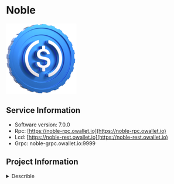# Noble

![logo](https://raw.githubusercontent.com/cosmostation/chainlist/master/chain/noble/asset/usdc.png)

## Service Information

- Software version: 7.0.0
- Rpc: [https://noble-rpc.owallet.io](https://noble-rpc.owallet.io)
- Lcd: [https://noble-rest.owallet.io](https://noble-rest.owallet.io)
- Grpc: noble-grpc.owallet.io:9999

## Project Information

<details>
    <summary>Describle</summary>
**Noble** is a blockchain platform within the Cosmos ecosystem, designed specifically to enable the issuance of native, asset-backed tokens on the Cosmos Network. Noble focuses on simplifying the process of tokenizing real-world assets or crypto assets, allowing them to be represented as tokens within the Cosmos ecosystem. The platform is highly interoperable, using Cosmos’ **Inter-Blockchain Communication (IBC)** protocol to ensure seamless cross-chain transfers and interactions with other IBC-enabled blockchains.

### Key Features of Noble:

1. **Asset Issuance Platform**:
   - Noble is primarily designed to facilitate the issuance of native tokens that are asset-backed, whether they are fiat-backed stablecoins, tokenized real-world assets (such as commodities or securities), or crypto assets.
   - Issuers can create and mint tokens on the Noble platform that represent these assets, allowing for their secure and verifiable use within decentralized finance (DeFi) and other blockchain applications.

2. **Cross-Chain Interoperability via IBC**:
   - Noble is deeply integrated with the Cosmos ecosystem through the **Inter-Blockchain Communication (IBC)** protocol, enabling the tokens issued on Noble to move freely across other IBC-enabled chains.
   - This interoperability allows tokens issued on Noble to be used in DeFi applications, decentralized exchanges (DEXs), and other platforms across multiple blockchains within the Cosmos network, increasing their utility and liquidity.

3. **Focus on Compliance and Security**:
   - Noble is designed with regulatory compliance and security in mind, making it suitable for institutions and businesses looking to tokenize assets while adhering to legal and regulatory requirements.
   - The platform provides tools for issuers to implement compliance checks, such as Know Your Customer (KYC) and Anti-Money Laundering (AML) procedures, ensuring that asset-backed tokens remain compliant with relevant regulations.

4. **Customizable Token Models**:
   - Issuers on Noble can define custom token models that suit their specific use case. Whether the token represents a fiat currency (like stablecoins), commodities, or a specific service, Noble offers flexibility in how these tokens are issued, governed, and circulated.
   - Token issuers have control over the token supply, governance mechanisms, and the rules governing how their tokens interact with other blockchain protocols.

5. **Decentralization and Security**:
   - Like other Cosmos-based platforms, Noble is secured using a **Proof-of-Stake (PoS)** consensus mechanism, ensuring decentralization, security, and network resilience.
   - Validators on the network are responsible for securing the platform, and they are incentivized through staking rewards to act honestly.

6. **Native Stablecoin Issuance**:
   - One of the major use cases for Noble is the issuance of native, asset-backed stablecoins. Noble offers a secure and efficient platform for stablecoin providers to mint and distribute their tokens across the Cosmos ecosystem.
   - Stablecoins issued on Noble can be used for payments, lending, trading, and various DeFi activities within the Cosmos network.

7. **Cosmos SDK and Tendermint Core**:
   - Noble is built using the **Cosmos SDK**, which allows it to benefit from Cosmos’ modular architecture and Tendermint consensus engine.
   - This architecture provides fast transaction finality, scalability, and the ability to integrate seamlessly with other Cosmos-based chains, enabling Noble to handle large volumes of tokenized assets and their transfers across multiple blockchains.

8. **Governance**:
   - Noble operates on a decentralized governance model, allowing token holders and network participants to influence the direction of the platform.
   - Governance proposals can be submitted and voted on, covering topics such as network upgrades, changes to issuance mechanisms, or adjusting transaction fees.
   - This decentralized governance ensures that the Noble platform remains adaptable and community-driven.

9. **Efficient Cross-Chain Asset Movement**:
   - Noble is optimized for the efficient movement of assets across multiple blockchains. Once an asset is tokenized on Noble, it can be transferred seamlessly to other blockchains within the Cosmos ecosystem, using IBC to facilitate the transfers.
   - This cross-chain capability is crucial for DeFi applications, enabling tokenized assets to be utilized in liquidity pools, lending platforms, and decentralized exchanges across different blockchain ecosystems.

10. **Institutional-Grade Solutions**:
    - Noble aims to provide **institutional-grade** solutions, focusing on enabling enterprises, financial institutions, and businesses to tokenize their assets in a compliant and secure environment.
    - The platform offers robust features that cater to the needs of large organizations, including governance structures, compliance tools, and scalability for handling significant transaction volumes.

### Use Cases of Noble:

- **Stablecoin Issuance**: Noble serves as a platform for creating and distributing fiat-backed or algorithmic stablecoins that can be used across the Cosmos ecosystem and in other IBC-compatible blockchains.
- **Tokenizing Real-World Assets**: Noble can be used to represent real-world assets such as gold, stocks, or real estate as digital tokens, enabling these assets to be traded and utilized within decentralized finance (DeFi) applications.
- **DeFi Integration**: Tokens issued on Noble can be integrated into decentralized exchanges, lending protocols, and other DeFi platforms across Cosmos, allowing users to access liquidity and financial services.
- **Institutional Issuance**: Noble provides institutions with the tools to issue and manage digital assets in a regulatory-compliant manner, offering a platform that caters to the needs of enterprises and businesses in the blockchain space.

### Summary:
Noble is a decentralized platform within the Cosmos ecosystem that enables the issuance of asset-backed tokens, including stablecoins, tokenized real-world assets, and other digital assets. It focuses on interoperability, using the IBC protocol to allow tokens to move freely across blockchains. Noble provides a compliant, secure, and customizable environment for asset issuance, making it suitable for institutions and DeFi projects alike. Through its decentralized governance and cross-chain capabilities, Noble empowers users and organizations to issue and manage tokens efficiently within the Cosmos ecosystem and beyond.
</details>
